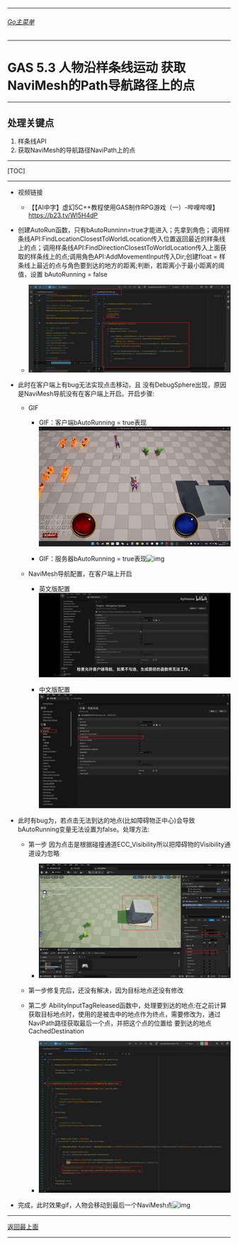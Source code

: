 ___________________________________________________________________________________________
###### [Go主菜单](../MainMenu.md)
___________________________________________________________________________________________

# GAS 5.3 人物沿样条线运动 获取NaviMesh的Path导航路径上的点
___________________________________________________________________________________________
## 处理关键点
1. 样条线API
2. 获取NaviMesh的导航路径NaviPath上的点
___________________________________________________________________________________________

[TOC]

___________________________________________________________________________________________



- 视频链接

  - 【【AI中字】虚幻5C++教程使用GAS制作RPG游戏（一）-哔哩哔哩】 https://b23.tv/Wl5H4dP

- 创建AutoRun函数，只有bAutoRunninn=true才能进入；先拿到角色；调用样条线API:FindLocationClosestToWorldLocation传入位置返回最近的样条线上的点；调用样条线API:FindDirectionClosestToWorldLocation传入上面获取的样条线上的点;调用角色API:AddMovementInput传入Dir;创建float =  样条线上最近的点与角色要到达的地方的距离;判断，若距离小于最小距离的阈值，设置 bAutoRunning = false

  - ![img](https://github.com/liyunlong618/LiYunLongKnowledgeLibrary/blob/main/UECPP/Models/GAS/GAS_2_Aura/DetailContent/Image/GAS_033/01.png?raw=true)

- 此时在客户端上有bug无法实现点击移动，且 没有DebugSphere出现，原因是NaviMesh导航没有在客户端上开启。开启步骤:

  - GIF

    - GIF：客户端bAutoRunning = true表现![img](https://github.com/liyunlong618/LiYunLongKnowledgeLibrary/blob/main/UECPP/Models/GAS/GAS_2_Aura/DetailContent/Image/GAS_033/02.gif?raw=true)

    - GIF：服务器bAutoRunning = true表现![img](https://github.com/liyunlong618/LiYunLongKnowledgeLibrary/blob/main/UECPP/Models/GAS/GAS_2_Aura/DetailContent/Image/GAS_033/03.gif?raw=true)

  - NaviMesh导航配置，在客户端上开启

    - 英文版配置![img](https://github.com/liyunlong618/LiYunLongKnowledgeLibrary/blob/main/UECPP/Models/GAS/GAS_2_Aura/DetailContent/Image/GAS_033/04.jpg?raw=true)

    - 中文版配置![img](https://github.com/liyunlong618/LiYunLongKnowledgeLibrary/blob/main/UECPP/Models/GAS/GAS_2_Aura/DetailContent/Image/GAS_033/05.png?raw=true)

- 此时有bug为，若点击无法到达的地点(比如障碍物正中心)会导致bAutoRunning变量无法设置为false。处理方法:

  - 第一步  因为点击是根据碰撞通道ECC_Visibility所以把障碍物的Visibility通道设为忽略
    - ![img](https://github.com/liyunlong618/LiYunLongKnowledgeLibrary/blob/main/UECPP/Models/GAS/GAS_2_Aura/DetailContent/Image/GAS_033/06.png?raw=true)

  - 第一步修复完后，还没有解决，因为目标地点还没有修改

  - 第二步 AbilityInputTagReleased函数中，处理要到达的地点:在之前计算获取目标地点时，使用的是被击中的地点作为终点，需要修改为，通过NaviPath路径获取最后一个点，并把这个点的位置给 要到达的地点CachedDestination
    - ![img](https://github.com/liyunlong618/LiYunLongKnowledgeLibrary/blob/main/UECPP/Models/GAS/GAS_2_Aura/DetailContent/Image/GAS_033/07.png?raw=true)

- 完成，此时效果gif，人物会移动到最后一个NaviMesh点![img](https://github.com/liyunlong618/LiYunLongKnowledgeLibrary/blob/main/UECPP/Models/GAS/GAS_2_Aura/DetailContent/Image/GAS_033/08.gif?raw=true)

___________________________________________________________________________________________

[返回最上面](#Go主菜单)
___________________________________________________________________________________________